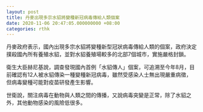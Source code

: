 ```yaml
---
layout: post
title: 丹麥出現多宗水貂將變種新冠病毒傳給人類個案
date: 2020-11-06 20:47:05.000000000 +08:00
categories: rthk
---
```


丹麥政府表示，國內出現多宗水貂將變種新型冠狀病毒傳給人類的個案，政府決定撲殺國內所有養殖水貂，並對水貂養殖場較多的北部7個城市，實施嚴格封鎖。

衛生大臣赫尼基說，調查發現國內首例「水貂傳人」個案，可追溯至今年8月，目前確認有12人被水貂傳染一種變種新冠病毒，雖然受感染人士無出現嚴重病徵，但病毒變種可能對疫苗研發產生影響。

世衛說，關注病毒在動物與人類之間的傳播，又說病毒突變是正常，除了水貂之外，其他動物感染的風險低很多。
